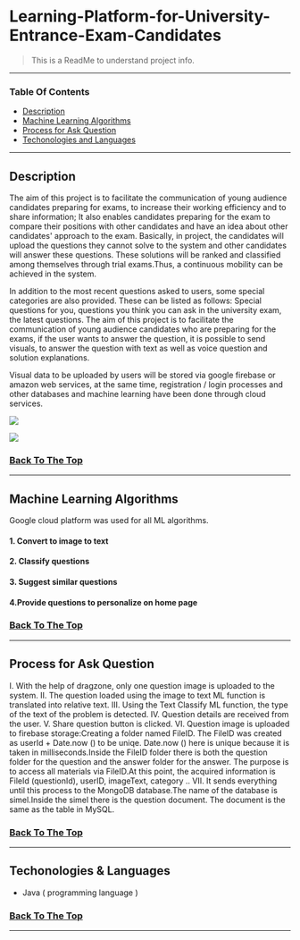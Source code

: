 # Learning-Platform-for-University-Entrance-Exam-Candidates

>This is a ReadMe to understand project info.

---

### Table Of Contents

- [Description](#description)
- [Machine Learning Algorithms](#machine-learning-algorithms)
- [Process for Ask Question](#process-for-ask-question)
- [Techonologies and Languages](#languages)

---

## Description

The aim of this project is to facilitate the communication of young audience candidates preparing for exams, to increase their working efficiency and to share information;
It also enables candidates preparing for the exam to compare their positions with other candidates and have an idea about other candidates' approach to the exam.
Basically, in project, the candidates will upload the questions they cannot solve to the system and other candidates will answer these questions.
These solutions will be ranked and classified among themselves through trial exams.Thus, a continuous mobility can be achieved in the system.

In addition to the most recent questions asked to users, some special categories are also provided.
These can be listed as follows: Special questions for you, questions you think you can ask in the university exam, the latest questions.
The aim of this project is to facilitate the communication of young audience candidates who are preparing for the exams,
if the user wants to answer the question, it is possible to send visuals, to answer the question with text as well as voice question and solution explanations.

Visual data to be uploaded by users will be stored via google firebase or amazon web services, at the same time, registration / login processes and
other databases and machine learning have been done through cloud services.

![ ](screenshots/socket%20tunnel%20architecture.jpg)

![ ](screenshots/socket%20tunnel%20process%20comunication.jpg)





### [Back To The Top](#Software-Architecture-for-Natural-Disaster)

---

## Machine Learning Algorithms

Google cloud platform was used for all ML algorithms.

#### 1. Convert to image to text
#### 2. Classify questions
#### 3. Suggest similar questions
#### 4.Provide questions to personalize on home page


### [Back To The Top](#Software-Architecture-for-Natural-Disaster)

---

## Process for Ask Question

I. With the help of dragzone, only one question image is uploaded to the system.
II. The question loaded using the image to text ML function is translated into relative text.
III. Using the Text Classify ML function, the type of the text of the problem is detected.
IV. Question details are received from the user.
V. Share question button is clicked.
VI. Question image is uploaded to firebase storage:Creating a folder named FileID. The FileID was created as userId + Date.now () to be uniqe. Date.now () here is unique because it is taken in milliseconds.Inside the FileID folder there is both the question folder for the question and the answer folder for the answer. The purpose is to access all materials via FileID.At this point, the acquired information is FileId (questionId), userID, imageText, category ..
VII. It sends everything until this process to the MongoDB database.The name of the database is simel.Inside the simel there is the question document. The document is the same as the table in MySQL.


### [Back To The Top](#Software-Architecture-for-Natural-Disaster)

---

## Techonologies & Languages

- Java ( programming language )


### [Back To The Top](#Software-Architecture-for-Natural-Disaster)

---



